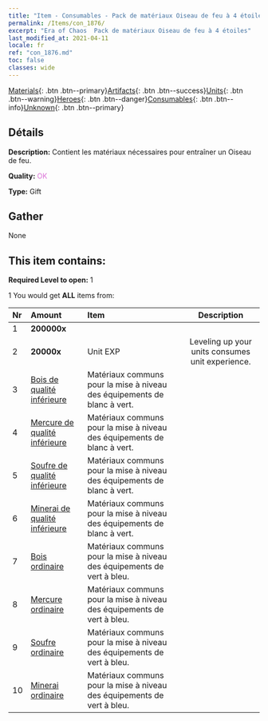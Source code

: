 ```yaml
---
title: "Item - Consumables - Pack de matériaux Oiseau de feu à 4 étoiles"
permalink: /Items/con_1876/
excerpt: "Era of Chaos  Pack de matériaux Oiseau de feu à 4 étoiles"
last_modified_at: 2021-04-11
locale: fr
ref: "con_1876.md"
toc: false
classes: wide
---
```

 [Materials](/fr/Items/){: .btn .btn--primary}[Artifacts](/fr/Items/Artifacts/){: .btn .btn--success}[Units](/fr/Items/Units/){: .btn .btn--warning}[Heroes](/fr/Items/Heroes/){: .btn .btn--danger}[Consumables](/fr/Items/Consumables/){: .btn .btn--info}[Unknown](/fr/Items/Unknown/){: .btn .btn--primary}

## Détails
 **Description:** Contient les matériaux nécessaires pour entraîner un Oiseau de feu.

 **Quality:** <span style="color: #DA70D6">OK</span>

 **Type:** Gift

## Gather

  None

## This item contains:

 **Required Level to open:** 1

 1 You would get **ALL** items  from:

  | Nr | Amount |     Item    | Description |
  |:---|:-------|:------------|:-----------:|
  | 1 |  **200000x** | <i class="fas fa-coins"/> |  | 
  | 2 |  **20000x** | Unit EXP | Leveling up your units consumes unit experience.  | 
  | 3 | [Bois de qualité inférieure](/fr/Items/mat_1/) | Matériaux communs pour la mise à niveau des équipements de blanc à vert. | 
  | 4 | [Mercure de qualité inférieure](/fr/Items/mat_2/) | Matériaux communs pour la mise à niveau des équipements de blanc à vert. | 
  | 5 | [Soufre de qualité inférieure](/fr/Items/mat_3/) | Matériaux communs pour la mise à niveau des équipements de blanc à vert. | 
  | 6 | [Minerai de qualité inférieure](/fr/Items/mat_1/) | Matériaux communs pour la mise à niveau des équipements de blanc à vert. | 
  | 7 | [Bois ordinaire](/fr/Items/mat_7/) | Matériaux communs pour la mise à niveau des équipements de vert à bleu. | 
  | 8 | [Mercure ordinaire](/fr/Items/mat_8/) | Matériaux communs pour la mise à niveau des équipements de vert à bleu. | 
  | 9 | [Soufre ordinaire](/fr/Items/mat_9/) | Matériaux communs pour la mise à niveau des équipements de vert à bleu. | 
  | 10 | [Minerai ordinaire](/fr/Items/mat_6/) | Matériaux communs pour la mise à niveau des équipements de vert à bleu. | 
